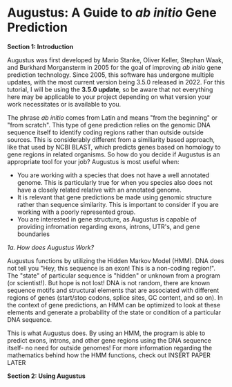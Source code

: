 # Augustus: A Guide to *ab initio* Gene Prediction
**Section 1: Introduction**

Augustus was first developed by Mario Stanke, Oliver Keller, Stephan Waak, and Burkhard Morgansterm in 2005 for the goal of improving *ab initio* gene prediction technology. Since 2005, this software has undergone multiple updates, with the most current version being 3.5.0 released in 2022. For this tutorial, I will be using the **3.5.0 update**, so be aware that not everything here may be applicable to your project depending on what version your work necessitates or is available to you.

The phrase *ab initio* comes from Latin and means "from the beginning" or "from scratch". This type of gene prediction relies on the genomic DNA sequence itself to identify coding regions rather than outside outside sources. This is considerably different from a similiarity based approach, like that used by NCBI BLAST, which predicts genes based on homology to gene regions in related organisms. So how do you decide if Augustus is an appropriate tool for your job? Augustus is most useful when:

- You are working with a species that does not have a well annotated genome. This is particularly true for when you species also does not have a closely related relative with an annotated genome.
- It is relevant that gene predictions be made using genomic structure rather than sequence similarity. This is important to consider if you are working with a poorly represented group.
- You are interested in gene structure, as Augustus is capable of providing infromation regarding exons, introns, UTR's, and gene boundaries

*1a. How does Augustus Work?*

Augustus functions by utilizing the Hidden Markov Model (HMM). DNA does not tell you "Hey, this sequence is an exon! This is a non-coding region!". The "state" of particular sequence is "hidden" or unknown from a program (or scientist!). But hope is not lost! DNA is not random, there are known sequence motifs and structural elements that are associated with different regions of genes (start/stop codons, splice sites, GC content, and so on). In the context of gene predictions, an HMM can be optimized to look at these elements and generate a probability of the state or condition of a particular DNA sequence.

This is what Augustus does. By using an HMM, the program is able to predict exons, introns, and other gene regions using the DNA sequence itself- no need for outside genomes! For more information regarding the mathematics behind how the HMM functions, check out INSERT PAPER LATER

**Section 2: Using Augustus**
